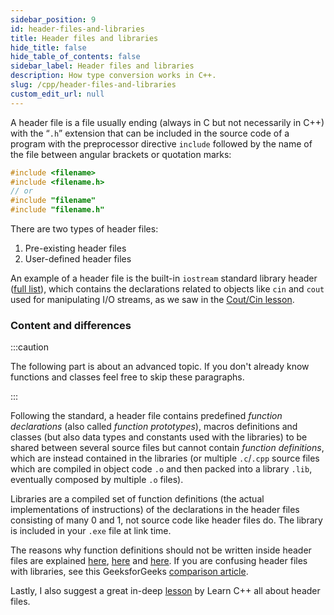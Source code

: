 ```yaml
---
sidebar_position: 9
id: header-files-and-libraries
title: Header files and libraries
hide_title: false
hide_table_of_contents: false
sidebar_label: Header files and libraries
description: How type conversion works in C++.
slug: /cpp/header-files-and-libraries
custom_edit_url: null
---
```


A header file is a file usually ending (always in C but not necessarily in C++) with the “`.h`” 
extension that can be included in the source code of a program with the preprocessor directive 
`include` followed by the name of the file between angular brackets or quotation marks:

```cpp
#include <filename>
#include <filename.h>
// or
#include "filename"
#include "filename.h"
```

There are two types of header files:
1. Pre-existing header files
2. User-defined header files

An example of a header file is the built-in `iostream` standard library header 
([full list](https://en.cppreference.com/w/cpp/header)), which contains the declarations related 
to objects like `cin` and `cout` used for manipulating I/O streams, as we saw in the 
[Cout/Cin lesson](https://c-cpp-notes.vercel.app/docs/cpp/cout-and-cin).

### Content and differences

:::caution

The following part is about an advanced topic. If you don't already know functions and classes 
feel free to skip these paragraphs.

:::

Following the standard, a header file contains predefined *function declarations* (also called 
*function prototypes*), macros definitions and classes (but also data types and constants used 
with the libraries) to be shared between several source files but cannot contain *function 
definitions*, which are instead contained in the libraries (or multiple `.c`/`.cpp` source files 
which are compiled in object code `.o` and then packed into a library `.lib`, eventually 
composed by multiple `.o` files).

Libraries are a compiled set of function definitions (the actual implementations of 
instructions) of the declarations in the header files consisting of many 0 and 1, not source code 
like header files do. The library is included in your `.exe` file at link time.

The reasons why function definitions should not be written inside header files are explained 
[here](https://softwareengineering.stackexchange.com/a/56230), 
[here](https://docs.microsoft.com/en-us/cpp/cpp/header-files-cpp?view=msvc-170#what-to-put-in-a-header-file) 
and [here](https://www.quora.com/What-do-headers-in-C-programming-actually-do/answer/Abhay-Bhave). 
If you are confusing header files with libraries, see this GeeksforGeeks 
[comparison article](https://www.geeksforgeeks.org/difference-header-file-library/).

Lastly, I also suggest a great in-deep [lesson](https://www.learncpp.com/cpp-tutorial/header-files/) 
by Learn C++ all about header files.